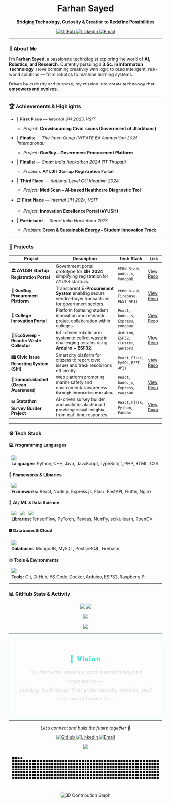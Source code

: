 <h1 align="center">Farhan Sayed</h1>

<p align="center">
  <b>Bridging Technology, Curiosity & Creation to Redefine Possibilities</b>
</p>

<p align="center">
  <a href="https://github.com/FarhanSayed16" target="_blank">
    <img src="https://img.shields.io/badge/GitHub-181717?style=for-the-badge&logo=github&logoColor=white" alt="GitHub" />
  </a>
  <a href="https://linkedin.com/in/farhansayed16" target="_blank">
    <img src="https://img.shields.io/badge/LinkedIn-0A66C2?style=for-the-badge&logo=linkedin&logoColor=white" alt="LinkedIn" />
  </a>
  <a href="mailto:farhansayed@example.com" target="_blank">
    <img src="https://img.shields.io/badge/Email-D14836?style=for-the-badge&logo=gmail&logoColor=white" alt="Email" />
  </a>
</p>

---

### 🧠 About Me

I’m **Farhan Sayed**, a passionate technologist exploring the world of **AI, Robotics, and Research**.
Currently pursuing a **B.Sc. in Information Technology**, I love combining creativity with logic to build intelligent, real-world solutions — from robotics to machine learning systems.

Driven by curiosity and purpose, my mission is to create technology that **empowers and evolves**.

---

### 🏆 Achievements & Highlights

-   🥇 **First Place** — *Internal SIH 2025, VSIT*
    -   *Project:* **Crowdsourcing Civic Issues (Government of Jharkhand)**

-   🏅 **Finalist** — *The Open Group INITIATE EA Competition 2025 (International)*
    -   *Project:* **GovBuy – Government Procurement Platform**

-   🧠 **Finalist** — *Smart India Hackathon 2024 (IIT Tirupati)*
    -   *Problem:* **AYUSH Startup Registration Portal**

-   🥉 **Third Place** — *National-Level CSI Ideathon 2024*
    -   *Project:* **MediScan – AI-based Healthcare Diagnostic Tool**

-   🏆 **First Place** — *Internal SIH 2024, VSIT*
    -   *Project:* **Innovation Excellence Portal (AYUSH)**

-   🌿 **Participant** — *Smart India Hackathon 2023*
    -   *Problem:* **Green & Sustainable Energy – Student Innovation Track**

---

### 🚀 Projects

| Project                                    | Description                                                                                                      | Tech Stack                                  | Link                                                                                  |
| ------------------------------------------ | ---------------------------------------------------------------------------------------------------------------- | ------------------------------------------- | ------------------------------------------------------------------------------------- |
| 🏛️ **AYUSH Startup Registration Portal** | Government portal prototype for **SIH 2024**, simplifying registration for AYUSH startups.                         | `MERN Stack`, `Node.js`, `MongoDB`          | [View Repo](https://github.com/FarhanSayed16/Ayush-Startup-Smart-India-Hackathon)       |
| 💼 **GovBuy Procurement Platform** | Transparent **E-Procurement System** enabling secure vendor–buyer transactions for government sectors.             | `MERN Stack`, `Firebase`, `REST APIs`       | [View Repo](https://github.com/FarhanSayed16/GovBuy---Government-Procurement-Platform) |
| 🧠 **College Innovation Portal** | Platform fostering student innovation and research project collaboration within colleges.                          | `React`, `Node.js`, `Express`, `MongoDB`    | [View Repo](https://github.com/FarhanSayed16/College-Innovation-portal)                 |
| 🤖 **EcoSweep – Robotic Waste Collector** | IoT-driven robotic arm system to collect waste in challenging terrains using **Arduino + ESP32**.                  | `Arduino`, `ESP32`, `Flutter`, `Sensors`    | [View Repo](https://github.com/FarhanSayed16/EcoSweep-App-Control)                      |
| 🏙️ **Civic Issue Reporting System (SIH)** | Smart city platform for citizens to report civic issues and track resolutions efficiently.                         | `React`, `Flask`, `MySQL`, `REST APIs`      | [View Repo](https://github.com/FarhanSayed16/civic-issue-reporter)                      |
| 🌊 **SamudraSachet (Ocean Awareness)** | Web platform promoting marine safety and environmental awareness through interactive modules.                      | `React`, `Node.js`, `Express`, `MongoDB`    | [View Repo](https://github.com/FarhanSayed16/Project-Samudra-Sachet)                    |
| 📊 **Statathon Survey Builder Project** | AI-driven survey builder and analytics dashboard providing visual insights from real-time responses.               | `React`, `Flask`, `Python`, `Pandas`        | [View Repo](https://github.com/FarhanSayed16/statathon-survey-builder)                  |

---

### ⚙️ Tech Stack

#### 💻 Programming Languages
<p align="left">
  <img src="https://skillicons.dev/icons?i=python,cpp,java,js,ts,php,html,css" /><br/>
  <b>Languages:</b> Python, C++, Java, JavaScript, TypeScript, PHP, HTML, CSS
</p>

#### 🧩 Frameworks & Libraries
<p align="left">
  <img src="https://skillicons.dev/icons?i=react,nodejs,express,flask,fastapi,flutter,nginx" /><br/>
  <b>Frameworks:</b> React, Node.js, Express.js, Flask, FastAPI, Flutter, Nginx
</p>

#### 🧠 AI / ML & Data Science
<p align="left">
  <img src="https://skillicons.dev/icons?i=tensorflow,pytorch" />
  <img src="https://upload.wikimedia.org/wikipedia/commons/e/ed/Pandas_logo.svg" height="40" />
  <img src="https://upload.wikimedia.org/wikipedia/commons/3/31/NumPy_logo_2020.svg" height="40" />
  <br/>
  <b>Libraries:</b> TensorFlow, PyTorch, Pandas, NumPy, scikit-learn, OpenCV
</p>

#### 🛢️ Databases & Cloud
<p align="left">
  <img src="https://skillicons.dev/icons?i=mongodb,mysql,postgresql,firebase" /><br/>
  <b>Databases:</b> MongoDB, MySQL, PostgreSQL, Firebase
</p>

#### ⚙️ Tools & Environments
<p align="left">
  <img src="https://skillicons.dev/icons?i=git,github,vscode,docker,arduino,raspberrypi" /><br/>
  <b>Tools:</b> Git, GitHub, VS Code, Docker, Arduino, ESP32, Raspberry Pi
</p>

---

### 📊 GitHub Stats & Activity

<p align="center">
  <img src="https://github-readme-stats.vercel.app/api?username=FarhanSayed16&show_icons=true&theme=tokyonight&rank_icon=github&hide_border=true&bg_color=0D1117" height="165" />
  <img src="https://github-readme-streak-stats.herokuapp.com/?user=FarhanSayed16&theme=tokyonight&hide_border=true&background=0D1117" height="165" />
</p>
<p align="center">
  <img src="https://github-readme-stats.vercel.app/api/top-langs/?username=FarhanSayed16&layout=compact&theme=tokyonight&hide_border=true&bg_color=0D1117&langs_count=8" />
</p>
<p align="center">
  <img src="https://github-readme-activity-graph.vercel.app/graph?username=FarhanSayed16&theme=react-dark&bg_color=0D1117&color=70a5fd&line=38bdae&point=ffffff&hide_border=true" />
</p>

---

<div align="center" style="border: 1px solid rgba(255, 255, 255, 0.1); border-radius: 16px; padding: 25px; max-width: 750px; margin: auto; box-shadow: 0 0 20px rgba(0, 255, 255, 0.1);">
  <h2 style="background: linear-gradient(90deg, #00C9FF, #92FE9D); -webkit-background-clip: text; color: transparent; font-weight: 800; letter-spacing: 2px; margin-bottom: 10px;">
    🌌 Vision
  </h2>
  <p style="font-size: 18px; color: #DADADA; font-style: italic; line-height: 1.6;">
    “To innovate, explore, and research beyond boundaries —<br>
    building technology that understands, evolves, and empowers humanity.”
  </p>
</div>

---

<p align="center">
  <i>Let’s connect and build the future together 🚀</i>
</p>

<p align="center">
  <a href="https://github.com/FarhanSayed16" target="_blank">
    <img src="https://img.shields.io/badge/GitHub-181717?style=for-the-badge&logo=github&logoColor=white" alt="GitHub" />
  </a>
  <a href="https://linkedin.com/in/farhansayed16" target="_blank">
    <img src="https://img.shields.io/badge/LinkedIn-0A66C2?style=for-the-badge&logo=linkedin&logoColor=white" alt="LinkedIn" />
  </a>
  <a href="mailto:farhansayed@example.com" target="_blank">
    <img src="https://img.shields.io/badge/Email-D14836?style=for-the-badge&logo=gmail&logoColor=white" alt="Email" />
  </a>
</p>

<p align="center">
  <img src="https://readme-typing-svg.herokuapp.com?size=24&duration=4000&color=00C9FF&center=true&vCenter=true&width=600&lines=This+is+Farhan+Sayed!;AI+%7C+Robotics+%7C+Research;Exploring+Technology+Beyond+Boundaries" />
</p>

<p align="center">
  <img src="https://raw.githubusercontent.com/FarhanSayed16/FarhanSayed16/output/snake.svg" alt="Snake animation" />
</p>

<p align="center">
  <img src="https://raw.githubusercontent.com/FarhanSayed16/FarhanSayed16/main/3d-contribution.gif" alt="3D Contribution Graph" />
</p>
